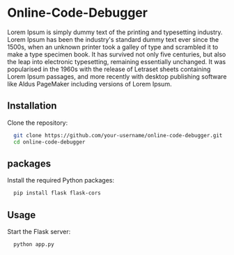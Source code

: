 # Online-Code-Debugger
Lorem Ipsum is simply dummy text of the printing and typesetting industry. Lorem Ipsum has been the industry's standard dummy text ever since the 1500s, when an unknown printer took a galley of type and scrambled it to make a type specimen book. It has survived not only five centuries, but also the leap into electronic typesetting, remaining essentially unchanged. It was popularised in the 1960s with the release of Letraset sheets containing Lorem Ipsum passages, and more recently with desktop publishing software like Aldus PageMaker including versions of Lorem Ipsum.

## Installation

Clone the repository:

```bash
  git clone https://github.com/your-username/online-code-debugger.git
  cd online-code-debugger
```

## packages

Install the required Python packages:

```bash
  pip install flask flask-cors
```


## Usage

Start the Flask server:

```bash
  python app.py
```
